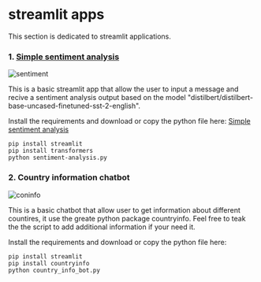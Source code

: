 # streamlit apps

This section is dedicated to streamlit applications.


### 1. <a href="https://github.com/ip-repo/python/blob/main/streamlit-scripts/sentiment-analysis.py">Simple sentiment analysis </a>

![sentiment](https://github.com/ip-repo/python/assets/123945379/28617251-37c7-4e6e-8846-fba7aee1c8b7)


This is a basic streamlit app that allow the user to input a message and recive a sentiment analysis output based on the model "distilbert/distilbert-base-uncased-finetuned-sst-2-english".

Install the requirements and download or copy the python file here: <a href="https://github.com/ip-repo/python/blob/main/streamlit-scripts/sentiment-analysis.py">Simple sentiment analysis </a>

```console
pip install streamlit
pip install transformers
python sentiment-analysis.py
```
### 2. Country information chatbot

![coninfo](https://github.com/ip-repo/python/assets/123945379/4e850722-d7e4-4da1-9e78-b8419cc5a2d1)

This is a basic chatbot that allow user to get information about different countires, it use the greate python package countryinfo.
Feel free to teak the the script to add additional information if your need it.

Install the requirements and download or copy the python file here: 

```console
pip install streamlit
pip install countryinfo
python country_info_bot.py
```



